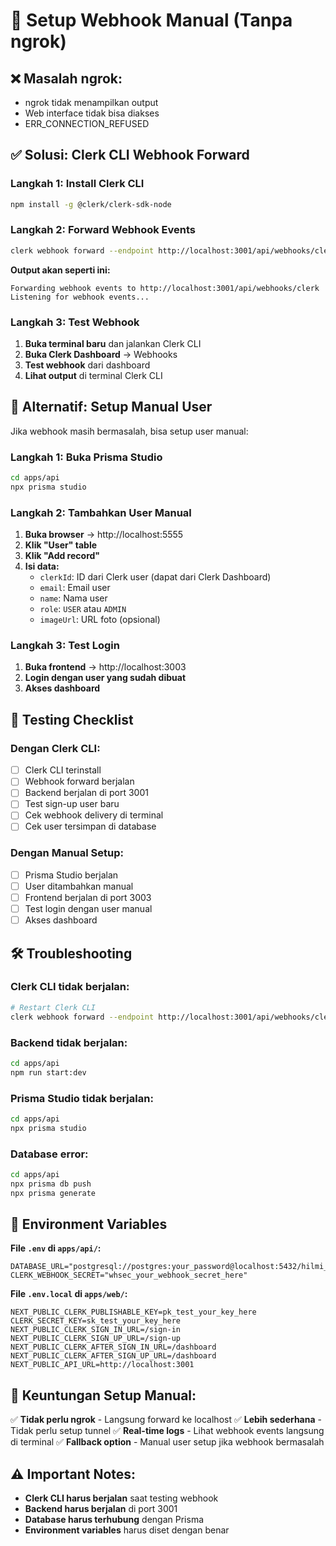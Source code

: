 # 🔧 Setup Webhook Manual (Tanpa ngrok)

## ❌ **Masalah ngrok:**
- ngrok tidak menampilkan output
- Web interface tidak bisa diakses
- ERR_CONNECTION_REFUSED

## ✅ **Solusi: Clerk CLI Webhook Forward**

### **Langkah 1: Install Clerk CLI**
```bash
npm install -g @clerk/clerk-sdk-node
```

### **Langkah 2: Forward Webhook Events**
```bash
clerk webhook forward --endpoint http://localhost:3001/api/webhooks/clerk
```

**Output akan seperti ini:**
```
Forwarding webhook events to http://localhost:3001/api/webhooks/clerk
Listening for webhook events...
```

### **Langkah 3: Test Webhook**

1. **Buka terminal baru** dan jalankan Clerk CLI
2. **Buka Clerk Dashboard** → Webhooks
3. **Test webhook** dari dashboard
4. **Lihat output** di terminal Clerk CLI

## 🔄 **Alternatif: Setup Manual User**

Jika webhook masih bermasalah, bisa setup user manual:

### **Langkah 1: Buka Prisma Studio**
```bash
cd apps/api
npx prisma studio
```

### **Langkah 2: Tambahkan User Manual**
1. **Buka browser** → http://localhost:5555
2. **Klik "User" table**
3. **Klik "Add record"**
4. **Isi data:**
   - `clerkId`: ID dari Clerk user (dapat dari Clerk Dashboard)
   - `email`: Email user
   - `name`: Nama user
   - `role`: `USER` atau `ADMIN`
   - `imageUrl`: URL foto (opsional)

### **Langkah 3: Test Login**
1. **Buka frontend** → http://localhost:3003
2. **Login dengan user yang sudah dibuat**
3. **Akses dashboard**

## 🎯 **Testing Checklist**

### **Dengan Clerk CLI:**
- [ ] Clerk CLI terinstall
- [ ] Webhook forward berjalan
- [ ] Backend berjalan di port 3001
- [ ] Test sign-up user baru
- [ ] Cek webhook delivery di terminal
- [ ] Cek user tersimpan di database

### **Dengan Manual Setup:**
- [ ] Prisma Studio berjalan
- [ ] User ditambahkan manual
- [ ] Frontend berjalan di port 3003
- [ ] Test login dengan user manual
- [ ] Akses dashboard

## 🛠️ **Troubleshooting**

### **Clerk CLI tidak berjalan:**
```bash
# Restart Clerk CLI
clerk webhook forward --endpoint http://localhost:3001/api/webhooks/clerk
```

### **Backend tidak berjalan:**
```bash
cd apps/api
npm run start:dev
```

### **Prisma Studio tidak berjalan:**
```bash
cd apps/api
npx prisma studio
```

### **Database error:**
```bash
cd apps/api
npx prisma db push
npx prisma generate
```

## 📝 **Environment Variables**

**File `.env` di `apps/api/`:**
```env
DATABASE_URL="postgresql://postgres:your_password@localhost:5432/hilmi_db"
CLERK_WEBHOOK_SECRET="whsec_your_webhook_secret_here"
```

**File `.env.local` di `apps/web/`:**
```env
NEXT_PUBLIC_CLERK_PUBLISHABLE_KEY=pk_test_your_key_here
CLERK_SECRET_KEY=sk_test_your_key_here
NEXT_PUBLIC_CLERK_SIGN_IN_URL=/sign-in
NEXT_PUBLIC_CLERK_SIGN_UP_URL=/sign-up
NEXT_PUBLIC_CLERK_AFTER_SIGN_IN_URL=/dashboard
NEXT_PUBLIC_CLERK_AFTER_SIGN_UP_URL=/dashboard
NEXT_PUBLIC_API_URL=http://localhost:3001
```

## 🎉 **Keuntungan Setup Manual:**

✅ **Tidak perlu ngrok** - Langsung forward ke localhost
✅ **Lebih sederhana** - Tidak perlu setup tunnel
✅ **Real-time logs** - Lihat webhook events langsung di terminal
✅ **Fallback option** - Manual user setup jika webhook bermasalah

## ⚠️ **Important Notes:**

- **Clerk CLI harus berjalan** saat testing webhook
- **Backend harus berjalan** di port 3001
- **Database harus terhubung** dengan Prisma
- **Environment variables** harus diset dengan benar 